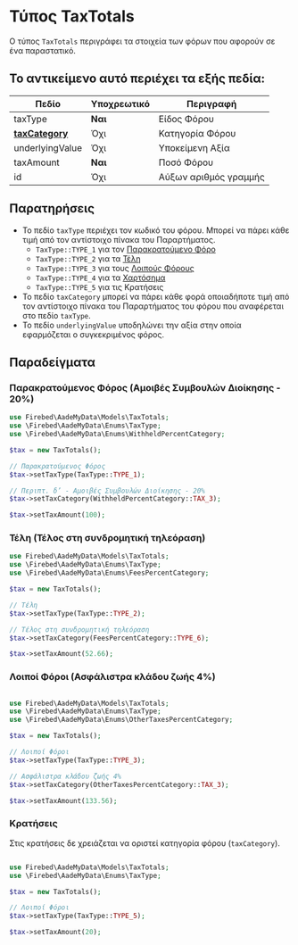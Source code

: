 # Τύπος TaxTotals

Ο τύπος `TaxTotals` περιγράφει τα στοιχεία των φόρων που αφορούν σε ένα παραστατικό.

## Το αντικείμενο αυτό περιέχει τα εξής πεδία:

| Πεδίο                         | Υποχρεωτικό | Περιγραφή             |
|-------------------------------|-------------|-----------------------|
| taxType                       | **Ναι**     | Είδος Φόρου           |
| [**taxCategory**](party-type) | Όχι         | Κατηγορία Φόρου       |
| underlyingValue               | Όχι         | Υποκείμενη Αξία       |
| taxAmount                     | **Ναι**     | Ποσό Φόρου            |
| id                            | Όχι         | Αύξων αριθμός γραμμής |

## Παρατηρήσεις

- Το πεδίο `taxType` περιέχει τον κωδικό του φόρου. Μπορεί να πάρει κάθε τιμή
  από τον αντίστοιχο πίνακα του Παραρτήματος.
  - `TaxType::TYPE_1` για τον [Παρακρατούμενο Φόρο](../appendix/withheld-percent-categories)
  - `TaxType::TYPE_2` για τα [Τέλη](../appendix/fees-percent-categories)
  - `TaxType::TYPE_3` για τους [Λοιπούς Φόρους](../appendix/other-taxes-percent-categories)
  - `TaxType::TYPE_4` για τα [Χαρτόσημα](../appendix/stamp-categories)
  - `TaxType::TYPE_5` για τις Κρατήσεις
- Το πεδίο `taxCategory` μπορεί να πάρει κάθε φορά οποιαδήποτε τιμή από τον
  αντίστοιχο πίνακα του Παραρτήματος του φόρου που αναφέρεται στο πεδίο
  `taxType`.
- Το πεδίο `underlyingValue` υποδηλώνει την αξία στην οποία εφαρμόζεται ο
  συγκεκριμένος φόρος.

## Παραδείγματα

### Παρακρατούμενος Φόρος (Αμοιβές Συμβουλών Διοίκησης - 20%)

```php
use Firebed\AadeMyData\Models\TaxTotals;
use \Firebed\AadeMyData\Enums\TaxType;
use \Firebed\AadeMyData\Enums\WithheldPercentCategory;

$tax = new TaxTotals();

// Παρακρατούμενος Φόρος
$tax->setTaxType(TaxType::TYPE_1);

// Περιπτ. δ’ - Αμοιβές Συμβουλών Διοίκησης - 20%
$tax->setTaxCategory(WithheldPercentCategory::TAX_3);

$tax->setTaxAmount(100);
```

### Τέλη (Τέλος στη συνδρομητική τηλεόραση)

```php
use Firebed\AadeMyData\Models\TaxTotals;
use \Firebed\AadeMyData\Enums\TaxType;
use \Firebed\AadeMyData\Enums\FeesPercentCategory;

$tax = new TaxTotals();

// Τέλη
$tax->setTaxType(TaxType::TYPE_2);

// Τέλος στη συνδρομητική τηλεόραση
$tax->setTaxCategory(FeesPercentCategory::TYPE_6);

$tax->setTaxAmount(52.66);
```

### Λοιποί Φόροι (Ασφάλιστρα κλάδου ζωής 4%)

```php

use Firebed\AadeMyData\Models\TaxTotals;
use \Firebed\AadeMyData\Enums\TaxType;
use \Firebed\AadeMyData\Enums\OtherTaxesPercentCategory;

$tax = new TaxTotals();

// Λοιποί Φόροι
$tax->setTaxType(TaxType::TYPE_3);

// Ασφάλιστρα κλάδου ζωής 4%
$tax->setTaxCategory(OtherTaxesPercentCategory::TAX_3);

$tax->setTaxAmount(133.56);
```

### Κρατήσεις

Στις κρατήσεις δε χρειάζεται να οριστεί κατηγορία φόρου (`taxCategory`).

```php

use Firebed\AadeMyData\Models\TaxTotals;
use \Firebed\AadeMyData\Enums\TaxType;

$tax = new TaxTotals();

// Λοιποί Φόροι
$tax->setTaxType(TaxType::TYPE_5);

$tax->setTaxAmount(20);
```